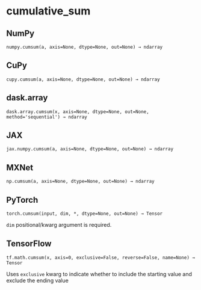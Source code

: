 # cumulative_sum

## NumPy

```
numpy.cumsum(a, axis=None, dtype=None, out=None) → ndarray
```

## CuPy

```
cupy.cumsum(a, axis=None, dtype=None, out=None) → ndarray
```

## dask.array

```
dask.array.cumsum(x, axis=None, dtype=None, out=None, method='sequential') → ndarray
```

## JAX

```
jax.numpy.cumsum(a, axis=None, dtype=None, out=None) → ndarray
```

## MXNet

```
np.cumsum(a, axis=None, dtype=None, out=None) → ndarray
```

## PyTorch

```
torch.cumsum(input, dim, *, dtype=None, out=None) → Tensor
```

`dim` positional/kwarg argument is required.

## TensorFlow

```
tf.math.cumsum(x, axis=0, exclusive=False, reverse=False, name=None) → Tensor
```

Uses `exclusive` kwarg to indicate whether to include the starting value and exclude the ending value
